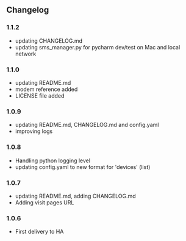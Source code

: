 ## Changelog

### 1.1.2

- updating CHANGELOG.md
-  updating sms_manager.py for pycharm dev/test on Mac and local network

### 1.1.0

- updating README.md
- modem reference added
- LICENSE file added

### 1.0.9

- updating README.md, CHANGELOG.md and config.yaml
- improving logs

### 1.0.8

- Handling python logging level 
- updating config.yaml to new format for 'devices' (list)

### 1.0.7

- updating README.md, adding CHANGELOG.md
- Adding visit pages URL

### 1.0.6

- First delivery to HA
